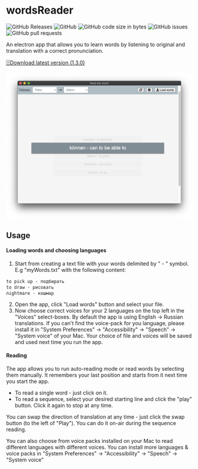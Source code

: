 # wordsReader
![GitHub Releases](https://img.shields.io/github/downloads/PaulSmith220/wordsReader/v1.1.0_stable/total)
![GitHub](https://img.shields.io/github/license/PaulSmith220/wordsReader)
![GitHub code size in bytes](https://img.shields.io/github/languages/code-size/PaulSmith220/wordsReader)
![GitHub issues](https://img.shields.io/github/issues/PaulSmith220/wordsReader)
![GitHub pull requests](https://img.shields.io/github/issues-pr/PaulSmith220/wordsReader)


An electron app that allows you to learn words by listening to original and translation with a correct pronunciation.

[🗄Download latest version (1.3.0)](https://github.com/PaulSmith220/wordsReader/releases/download/1.3.0/wordsReader-1.3.0.dmg)

![screenshot](screenshot.png)

## Usage
#### Loading words and choosing languages
1) Start from creating a text file with your words delimited by " - " symbol.
E.g "myWords.txt" with the following content:
```
to pick up - подбирать
to draw - рисовать
nightmare - кошмар
```
2) Open the app, click "Load words" button and select your file.
3) Now choose correct voices for your 2 languages on the top left in the "Voices" select-boxes. By default the app is using English -> Russian translations.
If you can't find the voice-pack for you language, please install it in "System Preferences" -> "Accessibility" -> "Speech" -> "System voice" of your Mac.
Your choice of file and voices will be saved and used next time you run the app.

#### Reading
The app allows you to run auto-reading mode or read words by selecting them manually. It remembers your last position and starts from it next time you start the app.

- To read a single word - just click on it.
- To read a sequence, select your desired starting line and click the "play" button. Click it again to stop at any time.

You can swap the direction of translation at any time - just click the swap button (to the left of "Play"). You can do it on-air during the sequence reading.

You can also choose from voice packs installed on your Mac to read different languages with different voices. You can install more languages & voice packs in "System Preferences" -> "Accessibility" -> "Speech" -> "System voice"
